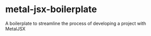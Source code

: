 # metal-jsx-boilerplate
A boilerplate to streamline the process of developing a project with MetalJSX
